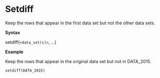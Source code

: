 # Setdiff

Keep the rows that appear in the first data set but not the other data sets.

**Syntax**  

setdiff(```<data_set(s)>```, ...)

**Example**  

Keep the rows that appear in the original data set but not in DATA_2015.

```
setdiff(DATA_2015)  
``` 

